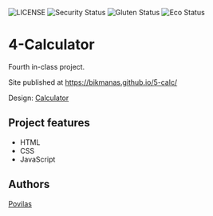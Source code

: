 ![LICENSE](https://img.shields.io/badge/license-MIT-blue.svg?style=flat-square)
![Security Status](https://img.shields.io/security-headers?label=Security&url=https%3A%2F%2Fgithub.com&style=flat-square)
![Gluten Status](https://img.shields.io/badge/Gluten-Free-green.svg)
![Eco Status](https://img.shields.io/badge/ECO-Friendly-green.svg)

# 4-Calculator

Fourth in-class project.

Site published at https://bikmanas.github.io/5-calc/

Design: [Calculator](https://i.pinimg.com/564x/62/0d/df/620ddf3a2b0240b701f8c474f4f3d1a8.jpg)

## Project features
- HTML
- CSS 
- JavaScript

## Authors

[Povilas](https://github.com/bikmanas)
